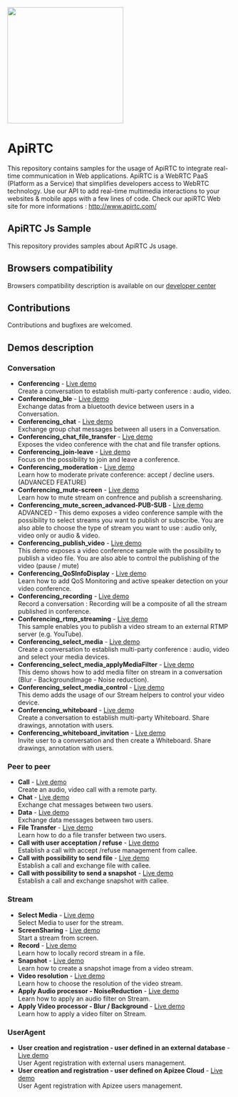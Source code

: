 
<a href="https://www.apirtc.com"><img src="https://apirtc.com/wp-content/uploads/2018/09/ApiRTC_relook_branding_v01.png" width="260"></a>



# ApiRTC
This repository contains samples for the usage of ApiRTC to integrate real-time communication in Web applications.
ApiRTC is a WebRTC PaaS (Platform as a Service) that simplifies developers access to WebRTC technology.
Use our API to add real-time multimedia interactions to your websites & mobile apps with a few lines of code.
Check our apiRTC Web site for more informations : http://www.apirtc.com/

## ApiRTC Js Sample
This repository provides samples about ApiRTC Js usage.

## Browsers compatibility
Browsers compatibility description is available on our [developer center](https://dev.apirtc.com/compatibility/index)

## Contributions
Contributions and bugfixes are welcomed.

## Demos description
### Conversation
- **Conferencing** -
[Live demo](https://apirtc.github.io/ApiRTC-examples/conferencing/index.html)<br/>
Create a conversation to establish multi-party conference : audio, video.
- **Conferencing_ble** -
[Live demo](https://apirtc.github.io/ApiRTC-examples/conferencing_ble/index.html)<br/>
Exchange datas from a bluetooth device between users in a Conversation.
- **Conferencing_chat** -
[Live demo](https://apirtc.github.io/ApiRTC-examples/conferencing_chat/index.html)<br/>
Exchange group chat messages between all users in a Conversation.
- **Conferencing_chat_file_transfer** -
[Live demo](https://apirtc.github.io/ApiRTC-examples/conferencing_chat_file_transfer/index.html)<br/>
Exposes the video conference with the chat and file transfer options.
- **Conferencing_join-leave** -
[Live demo](https://apirtc.github.io/ApiRTC-examples/conferencing_join-leave/index.html)<br/>
Focus on the possibility to join and leave a conference.
- **Conferencing_moderation** -
[Live demo](https://apirtc.github.io/ApiRTC-examples/conferencing_moderation/index.html)<br/>
Learn how to moderate private conference: accept / decline users. (ADVANCED FEATURE)
- **Conferencing_mute-screen** -
[Live demo](https://apirtc.github.io/ApiRTC-examples/conferencing_mute_screen/index.html)<br/>
Learn how to mute stream on confrence and publish a screensharing.
- **Conferencing_mute_screen_advanced-PUB-SUB** -
[Live demo](https://apirtc.github.io/ApiRTC-examples/conferencing_mute_screen_advanced-PUB-SUB/index.html)<br/>
ADVANCED - This demo exposes a video conference sample with the possibility to select streams you want to publish or subscribe.
You are also able to choose the type of stream you want to use : audio only, video only or audio & video.
- **Conferencing_publish_video** -
[Live demo](https://apirtc.github.io/ApiRTC-examples/conferencing_publish_video/index.html)<br/>
This demo exposes a video conference sample with the possibility to publish a video file.
You are also able to control the publishing of the video (pause / mute)
- **Conferencing_QoSInfoDisplay** -
[Live demo](https://apirtc.github.io/ApiRTC-examples/conferencing_QoSInfoDisplay/index.html)<br/>
Learn how to add QoS Monitoring and active speaker detection on your video conference.
- **Conferencing_recording** -
[Live demo](https://apirtc.github.io/ApiRTC-examples/conferencing_recording/index.html)<br/>
Record a conversation : Recording will be a composite of all the stream published in conference.
- **Conferencing_rtmp_streaming** -
[Live demo](https://apirtc.github.io/ApiRTC-examples/conferencing_rtmp_streaming/index.html)<br/>
This sample enables you to publish a video stream to an external RTMP server (e.g. YouTube).
- **Conferencing_select_media** -
[Live demo](https://apirtc.github.io/ApiRTC-examples/conferencing_select_media/index.html)<br/>
Create a conversation to establish multi-party conference : audio, video and select your media devices.
- **Conferencing_select_media_applyMediaFilter** -
[Live demo](https://apirtc.github.io/ApiRTC-examples/conferencing_select_media_applyMediaFilter/index.html)<br/>
This demo shows how to add media filter on stream in a conversation (Blur - BackgroundImage - Noise reduction).
- **Conferencing_select_media_control** -
[Live demo](https://apirtc.github.io/ApiRTC-examples/conferencing_select_media_control/index.html)<br/>
This demo adds the usage of our Stream helpers to control your video device.
- **Conferencing_whiteboard** -
[Live demo](https://apirtc.github.io/ApiRTC-examples/conferencing_whiteboard/index.html)<br/>
Create a conversation to establish multi-party Whiteboard. Share drawings, annotation with users.
- **Conferencing_whiteboard_invitation** -
[Live demo](https://apirtc.github.io/ApiRTC-examples/conferencing_whiteboard_invitation/index.html)<br/>
Invite user to a conversation and then create a Whiteboard. Share drawings, annotation with users.

### Peer to peer
- **Call** -
[Live demo](https://apirtc.github.io/ApiRTC-examples/peertopeer_call/index.html)<br/>
Create an audio, video call with a remote party.
- **Chat** -
[Live demo](https://apirtc.github.io/ApiRTC-examples/peertopeer_chat/index.html)<br/>
Exchange chat messages between two users.
- **Data** -
[Live demo](https://apirtc.github.io/ApiRTC-examples/peertopeer_sendData/index.html)<br/>
Exchange data messages between two users.
- **File Transfer** -
[Live demo](https://apirtc.github.io/ApiRTC-examples/sendFile/index.html)<br/>
Learn how to do a file transfer between two users.
- **Call with user acceptation / refuse** -
[Live demo](https://apirtc.github.io/ApiRTC-examples/peertopeer_call_accept_refuse/index.html)<br/>
Establish a call with accept /refuse management from callee.
- **Call with possibility to send file** -
[Live demo](https://apirtc.github.io/ApiRTC-examples/peertopeer_call_sendfile/index.html)<br/>
Establish a call and exchange file with callee.
- **Call with possibility to send a snapshot** -
[Live demo](https://apirtc.github.io/ApiRTC-examples/peertopeer_call_send_snapshot/index.html)<br/>
Establish a call and exchange snapshot with callee.

### Stream
- **Select Media** -
[Live demo](https://apirtc.github.io/ApiRTC-examples/streams_select_media/index.html)<br/>
Select Media to user for the stream.
- **ScreenSharing** -
[Live demo](https://apirtc.github.io/ApiRTC-examples/streams_screensharing/index.html)<br/>
Start a stream from screen.
- **Record** -
[Live demo](https://apirtc.github.io/ApiRTC-examples/streams_record_media/index.html)<br/>
Learn how to locally record stream in a file.
- **Snapshot** -
[Live demo](https://apirtc.github.io/ApiRTC-examples/streams_snapshot/index.html)<br/>
Learn how to create a snapshot image from a video stream.
- **Video resolution** -
[Live demo](https://apirtc.github.io/ApiRTC-examples/streams_video_resolution/index.html)<br/>
Learn how to choose the resolution of the video stream.
- **Apply Audio processor - NoiseReduction** -
[Live demo](https://apirtc.github.io/ApiRTC-examples/streams_applyAudioProcessor/index.html)<br/>
Learn how to apply an audio filter on Stream.
- **Apply Video processor - Blur / Background** -
[Live demo](https://apirtc.github.io/ApiRTC-examples/streams_applyVideoProcessor/index.html)<br/>
Learn how to apply a video filter on Stream.

### UserAgent
- **User creation and registration - user defined in an external database** -
[Live demo](https://apirtc.github.io/ApiRTC-examples/ua_reg_apikey/index.html)<br/>
User Agent registration with external users management.
- **User creation and registration - user defined on Apizee Cloud** -
[Live demo](https://apirtc.github.io/ApiRTC-examples/ua_reg_apizee/index.html)<br/>
User Agent registration with Apizee users management.
